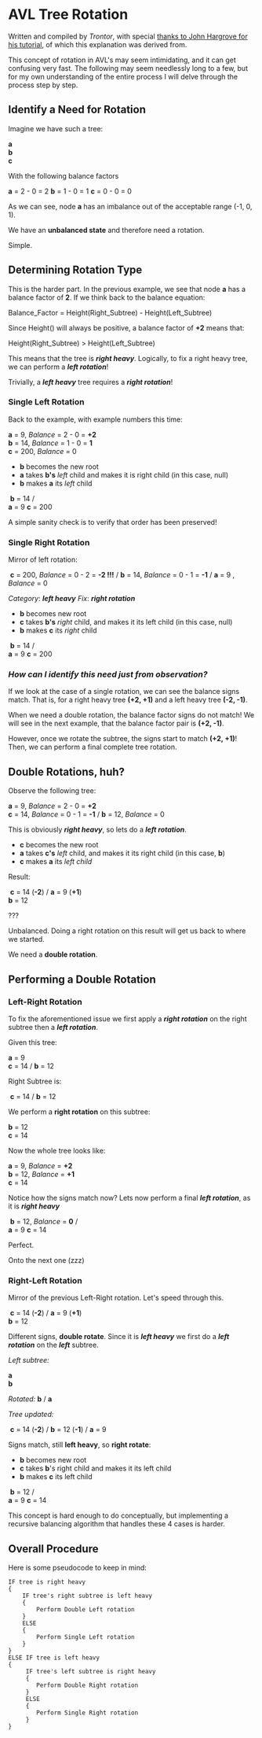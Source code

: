 # AVL Tree Rotation

Written and compiled by *Trontor*, with special [thanks to John Hargrove for his tutorial](https://www.cise.ufl.edu/~nemo/cop3530/AVL-Tree-Rotations.pdf), of which this explanation was derived from.

This concept of rotation in AVL's may seem intimidating, and it can get confusing very fast. The following may seem needlessly long to a few, but for my own understanding of the entire process I will delve through the process step by step.

## Identify a Need for Rotation

Imagine we have such a tree:

**a**
   \
      **b**
         \
            **c**

With the following balance factors

**a** = 2 - 0 = 2
**b** = 1 - 0 = 1
**c** = 0 - 0 = 0

As we can see, node **a** has an imbalance out of the acceptable range (-1, 0, 1).

We have an **unbalanced state** and therefore need a rotation.

Simple.

## Determining Rotation Type

This is the harder part. In the previous example, we see that node **a** has a balance factor of **2**. If we think back to the balance equation: 

Balance_Factor = Height(Right_Subtree) - Height(Left_Subtree)

Since Height() will always be positive, a balance factor of **+2** means that:

Height(Right_Subtree) > Height(Left_Subtree)

This means that the tree is ***right heavy***. Logically, to fix a right heavy tree, we can perform a ***left rotation***!

Trivially, a ***left heavy*** tree requires a ***right rotation***!

<div style="page-break-after: always;"></div> 

### Single Left Rotation

Back to the example, with example numbers this time:

**a** = 9, *Balance* = 2 - 0 = **+2**
   \
      **b** = 14, *Balance* = 1 - 0 = **1**
         \
            **c** = 200, *Balance* = 0

* **b** becomes the new root
* **a** takes **b's** *left* child and makes it is right child (in this case, null)
* **b** makes **a** its *left* child

​      **b** = 14
   /       \
**a** = 9      **c** = 200

A simple sanity check is to verify that order has been preserved!

### Single Right Rotation

Mirror of left rotation:

​            **c** = 200, *Balance* = 0 - 2 = **-2 !!!**
          /
       **b** = 14, *Balance* = 0 - 1 = **-1**
    /
**a** = 9 , *Balance* = 0

*Category*: ***left heavy*** 
*Fix*: ***right rotation***

* **b** becomes new root
* **c** takes **b's** *right* child, and makes it its left child (in this case, null)
* **b** makes **c** its *right* child

​      **b** = 14
   /       \
**a** = 9      **c** = 200

### *How can I identify this need just from observation?* 

If we look at the case of a single rotation, we can see the balance signs match. That is, for a right heavy tree **(+2, +1)** and a left heavy tree **(-2, -1)**.

When we need a double rotation, the balance factor signs do not match! We will see in the next example, that the balance factor pair is **(+2, -1)**.

However, once we rotate the subtree, the signs start to match **(+2, +1)**! Then, we can perform a final complete tree rotation.

## Double Rotations, huh?

Observe the following tree:

**a** = 9, *Balance* = 2 - 0 = **+2**
   \
      **c** = 14, *Balance* = 0 - 1 = **-1**
    /
**b** = 12, *Balance* = 0

This is obviously ***right heavy***, so lets do a ***left rotation***.

* **c** becomes the new root
* **a** takes **c's** *left* child, and makes it its right child (in this case, **b**)
* **c** makes **a** its *left child*

Result:

​      **c** = 14 (**-2**)
   /
**a** = 9  (**+1**)
   \
      **b** = 12

??? 

Unbalanced. Doing a right rotation on this result will get us back to where we started.

We need a **double rotation**.

<div style="page-break-after: always;"></div> 

## Performing a Double Rotation

### Left-Right Rotation 

To fix the aforementioned issue we first apply a ***right rotation*** on the right subtree then a ***left rotation***. 

Given this tree:

**a** = 9
   \
      **c** = 14
    /
**b** = 12

Right Subtree is:

​     **c** = 14
   /
**b** = 12

We perform a **right rotation** on this subtree:

**b** = 12
   \
      **c** = 14

Now the whole tree looks like:

**a** = 9, *Balance* = **+2**
   \
      **b** = 12, *Balance* = **+1**
          \
            **c** = 14

Notice how the signs match now? Lets now perform a final ***left rotation***, as it is ***right heavy***

​      **b** = 12, *Balance* = **0**
   /     \
**a** = 9   **c** = 14

Perfect.

Onto the next one (zzz)

<div style="page-break-after: always;"></div> 

### Right-Left Rotation

Mirror of the previous Left-Right rotation. Let's speed through this. 

​         **c** = 14 (**-2**)
      /
   **a** = 9 (**+1**)
      \
         **b** = 12

Different signs, **double rotate**. Since it is ***left heavy*** we first do a ***left rotation*** on the ***left*** subtree.

*Left subtree:*

**a**
   \
      **b**

*Rotated:*
      **b**
   /
**a**

*Tree updated:*

​             **c** = 14 (**-2**)
          /
       **b** = 12 (**-1**)
   /
**a** = 9

Signs match, still **left heavy**, so **right rotate**:

* **b** becomes new root
* **c** takes **b**'s right child and makes it its left child
* **b** makes **c** its left child

​      **b** = 12
   /      \
**a** = 9    **c** = 14

This concept is hard enough to do conceptually, but implementing a recursive balancing algorithm that handles these 4 cases is harder.

<div style="page-break-after: always;"></div> 

## Overall Procedure

Here is some pseudocode to keep in mind:

```pseudocode
IF tree is right heavy
{
	IF tree's right subtree is left heavy
 	{
 		Perform Double Left rotation
 	}
 	ELSE
 	{
		Perform Single Left rotation
 	}
}
ELSE IF tree is left heavy
{
     IF tree's left subtree is right heavy
     {
     	Perform Double Right rotation
     }
     ELSE
     {
     	Perform Single Right rotation
     }
} 
```

